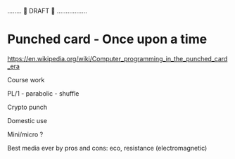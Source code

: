 
........ 🚧 DRAFT 🚧 .................

# Punched card - Once upon a time

https://en.wikipedia.org/wiki/Computer_programming_in_the_punched_card_era

Course work

PL/1 - parabolic - shuffle

Crypto punch

Domestic use

Mini/micro ?

Best media ever by pros and cons: eco, resistance (electromagnetic)
